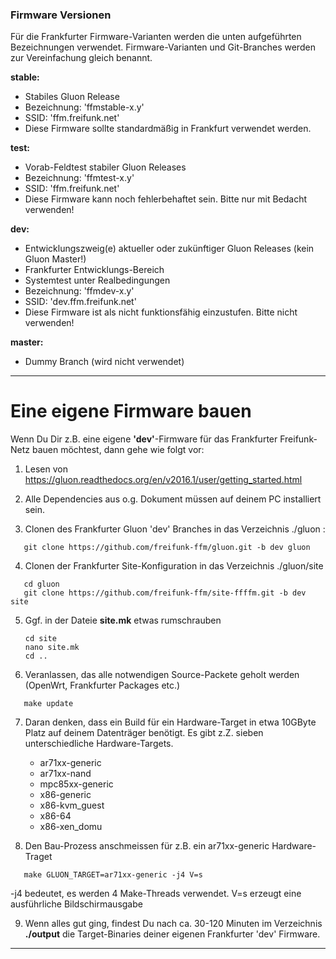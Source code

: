### Firmware Versionen
Für die Frankfurter Firmware-Varianten werden die unten aufgeführten Bezeichnungen verwendet.
Firmware-Varianten und Git-Branches werden zur Vereinfachung gleich benannt.

**stable:**
* Stabiles Gluon Release
* Bezeichnung: 'ffmstable-x.y'
* SSID: 'ffm.freifunk.net'
* Diese Firmware sollte standardmäßig in Frankfurt verwendet werden.


**test:**
* Vorab-Feldtest stabiler Gluon Releases
* Bezeichnung: 'ffmtest-x.y'
* SSID: 'ffm.freifunk.net'
* Diese Firmware kann noch fehlerbehaftet sein. Bitte nur mit Bedacht verwenden!

**dev:**
* Entwicklungszweig(e) aktueller oder zukünftiger Gluon Releases (kein Gluon Master!)
* Frankfurter Entwicklungs-Bereich
* Systemtest unter Realbedingungen
* Bezeichnung: 'ffmdev-x.y'
* SSID: 'dev.ffm.freifunk.net'
* Diese Firmware ist als nicht funktionsfähig einzustufen. Bitte nicht verwenden!

**master:**
* Dummy Branch (wird nicht verwendet)

---

# Eine eigene Firmware bauen

Wenn Du Dir z.B. eine eigene **'dev'**-Firmware für das Frankfurter Freifunk-Netz bauen möchtest, dann gehe wie folgt vor:

1) Lesen von https://gluon.readthedocs.org/en/v2016.1/user/getting_started.html

2) Alle Dependencies aus o.g. Dokument müssen auf deinem PC installiert sein.

3) Clonen des Frankfurter Gluon 'dev' Branches in das Verzeichnis ./gluon :
```
   git clone https://github.com/freifunk-ffm/gluon.git -b dev gluon
```
4) Clonen der Frankfurter Site-Konfiguration in das Verzeichnis ./gluon/site
```
   cd gluon
   git clone https://github.com/freifunk-ffm/site-ffffm.git -b dev site 
```
5) Ggf. in der Dateie **site.mk** etwas rumschrauben
   ```
   cd site
   nano site.mk
   cd ..
   ```
6) Veranlassen, das alle notwendigen Source-Packete geholt werden (OpenWrt, Frankfurter Packages etc.)
```
   make update
```

7) Daran denken, dass ein Build für ein Hardware-Target in etwa 10GByte Platz auf deinem Datenträger benötigt. Es gibt z.Z. sieben unterschiedliche Hardware-Targets. 
   * ar71xx-generic
   * ar71xx-nand
   * mpc85xx-generic
   * x86-generic
   * x86-kvm_guest
   * x86-64
   * x86-xen_domu

8) Den Bau-Prozess anschmeissen für z.B. ein ar71xx-generic Hardware-Traget
```
   make GLUON_TARGET=ar71xx-generic -j4 V=s
```
-j4 bedeutet, es werden 4 Make-Threads verwendet. V=s erzeugt eine ausführliche Bildschirmausgabe

9) Wenn alles gut ging, findest Du nach ca. 30-120 Minuten im Verzeichnis **./output** die Target-Binaries deiner eigenen Frankfurter 'dev' Firmware.

---
